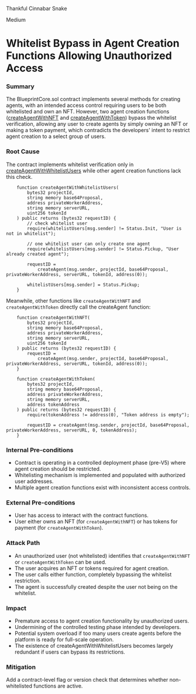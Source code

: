 Thankful Cinnabar Snake

Medium

# Whitelist Bypass in Agent Creation Functions Allowing Unauthorized Access

### Summary

The BlueprintCore.sol contract implements several methods for creating agents, with an intended access control requiring users to be both whitelisted and own an NFT. However, two agent creation functions ([createAgentWithNFT](https://github.com/sherlock-audit/2025-03-crestal-network/blob/27a3c28155702b3a68f29347efedffb048010e33/crestal-omni-contracts/src/BlueprintCore.sol#L510) and [createAgentWithToken](https://github.com/sherlock-audit/2025-03-crestal-network/blob/27a3c28155702b3a68f29347efedffb048010e33/crestal-omni-contracts/src/BlueprintCore.sol#L479)) bypass the whitelist verification, allowing any user to create agents by simply owning an NFT or making a token payment, which contradicts the developers' intent to restrict agent creation to a select group of users.


### Root Cause

The contract implements whitelist verification only in [createAgentWithWhitelistUsers](https://github.com/sherlock-audit/2025-03-crestal-network/blob/27a3c28155702b3a68f29347efedffb048010e33/crestal-omni-contracts/src/BlueprintCore.sol#L521) while other agent creation functions lack this check.

```solidity
    function createAgentWithWhitelistUsers(
        bytes32 projectId,
        string memory base64Proposal,
        address privateWorkerAddress,
        string memory serverURL,
        uint256 tokenId
    ) public returns (bytes32 requestID) {
        // check whitelist user
        require(whitelistUsers[msg.sender] != Status.Init, "User is not in whitelist");

        // one whitelist user can only create one agent
        require(whitelistUsers[msg.sender] != Status.Pickup, "User already created agent");

        requestID =
            createAgent(msg.sender, projectId, base64Proposal, privateWorkerAddress, serverURL, tokenId, address(0));

        whitelistUsers[msg.sender] = Status.Pickup;
    }
```

Meanwhile, other functions like `createAgentWithNFT` and `createAgentWithToken` directly call the createAgent function:

```solidity
    function createAgentWithNFT(
        bytes32 projectId,
        string memory base64Proposal,
        address privateWorkerAddress,
        string memory serverURL,
        uint256 tokenId
    ) public returns (bytes32 requestID) {
        requestID =
            createAgent(msg.sender, projectId, base64Proposal, privateWorkerAddress, serverURL, tokenId, address(0));
    }

    function createAgentWithToken(
        bytes32 projectId,
        string memory base64Proposal,
        address privateWorkerAddress,
        string memory serverURL,
        address tokenAddress
    ) public returns (bytes32 requestID) {
        require(tokenAddress != address(0), "Token address is empty");

        requestID = createAgent(msg.sender, projectId, base64Proposal, privateWorkerAddress, serverURL, 0, tokenAddress);
    }
```

### Internal Pre-conditions

- Contract is operating in a controlled deployment phase (pre-V5) where agent creation should be restricted.
- Whitelisting mechanism is implemented and populated with authorized user addresses.
- Multiple agent creation functions exist with inconsistent access controls.


### External Pre-conditions

- User has access to interact with the contract functions.
- User either owns an NFT (for `createAgentWithNFT`) or has tokens for payment (for `createAgentWithToken`).

### Attack Path

- An unauthorized user (not whitelisted) identifies that `createAgentWithNFT` or `createAgentWithToken` can be used.
- The user acquires an NFT or tokens required for agent creation.
- The user calls either function, completely bypassing the whitelist restriction.
- The agent is successfully created despite the user not being on the whitelist.


### Impact

- Premature access to agent creation functionality by unauthorized users.
- Undermining of the controlled testing phase intended by developers.
- Potential system overload if too many users create agents before the platform is ready for full-scale operation.
- The existence of createAgentWithWhitelistUsers becomes largely redundant if users can bypass its restrictions.

### Mitigation

Add a contract-level flag or version check that determines whether non-whitelisted functions are active.